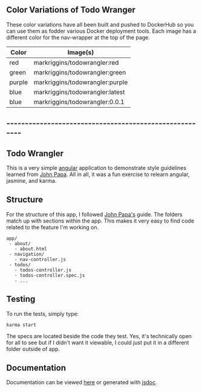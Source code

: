 ## Color Variations of Todo Wranger

These color variations have all been built and pushed to DockerHub so you
can use them as fodder various Docker deployment tools.  Each image has a
different color for the nav-wrapper at the top of the page.

|Color|Image(s)|
|---|---|
|red|markriggins/todowrangler:red|
|green|markriggins/todowrangler:green|
|purple|markriggins/todowrangler:purple|
|blue|markriggins/todowrangler:latest|
|blue|markriggins/todowrangler:0.0.1|


## ------------------------------------------------------- ##

## Todo Wrangler

This is a very simple [angular](https://angularjs.org/) application to demonstrate style guidelines
learned from [John Papa](http://www.johnpapa.net/). All in all, it was a fun exercise to relearn
angular, jasmine, and karma.

## Structure

For the structure of this app, I followed
[John Papa's](http://www.johnpapa.net/angular-app-structuring-guidelines/)
guide. The folders match up with sections within the app. This makes it very
easy to find code related to the feature I'm working on.

```
app/
 - about/
   - about.html
 - navigation/
   - nav-controller.js
 - todos/
   - todos-controller.js
   - todos-controller.spec.js
   - ...
```

## Testing

To run the tests, simply type:

```
karma start
```

The specs are located beside the code they test. Yes, it's technically open for
all to see but if I didn't want it viewable, I could just put it in a different
folder outside of app.

## Documentation

Documentation can be viewed [here](https://jbydeley.github.io/todowrangler/docs/) or
generated with [jsdoc](http://usejsdoc.org/index.html).
